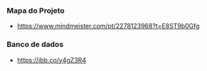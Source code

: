 ### Mapa do Projeto
* https://www.mindmeister.com/pt/2278123968?t=E8ST9b0Gfg

### Banco de dados
* https://ibb.co/y4gZ3R4


